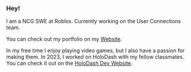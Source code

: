 ### Hey!

I am a NCG SWE at Roblox. Currently working on the User Connections team.

You can check out my portfolio on my [Website](https://jhyn.dev).

In my free time I enjoy playing video games, but I also have a passion for making them. In 2023, I worked on HoloDash with my fellow classmates. You can check it out on the [HoloDash Dev Website](https://holodash.jhyn.dev/).
